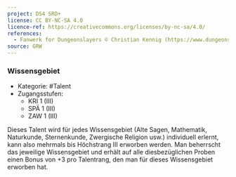 ```yaml
---
project: DS4 SRD+
license: CC BY-NC-SA 4.0
licence-ref: https://creativecommons.org/licenses/by-nc-sa/4.0/
references: 
  - Fanwerk for Dungeonslayers © Christian Kennig (https://www.dungeonslayers.net/)
source: GRW
---
```


### Wissensgebiet

- Kategorie: #Talent
- Zugangsstufen:
  - KRI 1 (III)
  - SPÄ 1 (III)
  - ZAW 1 (III)

Dieses Talent wird für jedes Wissensgebiet (Alte Sagen, Mathematik, Naturkunde, Sternenkunde, Zwergische Religion usw.) individuell erlernt, kann also mehrmals bis Höchstrang III erworben werden. Man beherrscht das jeweilige Wissensgebiet und erhält auf alle diesbezüglichen Proben einen Bonus von +3 pro Talentrang, den man für dieses Wissensgebiet erworben hat.

